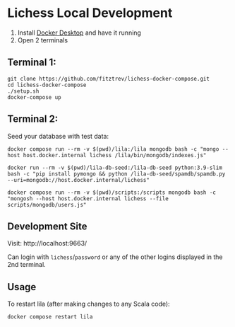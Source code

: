 # Lichess Local Development

1. Install [Docker Desktop](https://www.docker.com/products/docker-desktop/) and have it running
2. Open 2 terminals

## Terminal 1:

```
git clone https://github.com/fitztrev/lichess-docker-compose.git
cd lichess-docker-compose
./setup.sh
docker-compose up
```

## Terminal 2:

Seed your database with test data:

```
docker compose run --rm -v $(pwd)/lila:/lila mongodb bash -c "mongo --host host.docker.internal lichess /lila/bin/mongodb/indexes.js"

docker run --rm -v $(pwd)/lila-db-seed:/lila-db-seed python:3.9-slim bash -c "pip install pymongo && python /lila-db-seed/spamdb/spamdb.py --uri=mongodb://host.docker.internal/lichess"

docker compose run --rm -v $(pwd)/scripts:/scripts mongodb bash -c "mongosh --host host.docker.internal lichess --file scripts/mongodb/users.js"
```

## Development Site

Visit: http://localhost:9663/

Can login with `lichess`/`password` or any of the other logins displayed in the 2nd terminal.

## Usage

To restart lila (after making changes to any Scala code):

```
docker compose restart lila
```
